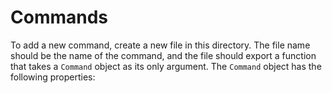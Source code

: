 # Commands
To add a new command, create a new file in this directory. The file name should be the name of the command, and the file should export a function that takes a `Command` object as its only argument. The `Command` object has the following properties:
